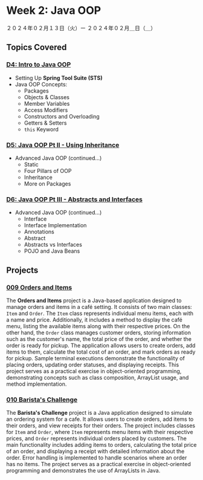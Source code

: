 # Week 2: Java OOP

２０２４年０２月１３日（火）ー ２０２４年０２月＿日（＿）

## Topics Covered

### [D4: Intro to Java OOP](Lecture-Code/D4-Intro_to_OOP/)
- Setting Up **Spring Tool Suite (STS)**
- Java OOP Concepts:
    - Packages
    - Objects & Classes
    - Member Variables
    - Access Modifiers
    - Constructors and Overloading
    - Getters & Setters
    - `this` Keyword

### [D5: Java OOP Pt II - Using Inheritance](Lecture-Code/D5-JavaOOP_Pt2_Pillars_and_Interfaces/)
- Advanced Java OOP (continued...)
    - Static
    - Four Pillars of OOP
    - Inheritance
    - More on Packages

### [D6: Java OOP Pt III - Abstracts and Interfaces](Lecture-Code/D6-JavaOOP_Pt3_Abstracts_and_Interfaces/)
- Advanced Java OOP (continued...)
    - Interface
    - Interface Implementation
    - Annotations
    - Abstract
    - Abstracts vs Interfaces
    - POJO and Java Beans

## Projects

### [009 Orders and Items](009-Orders_and_Items/)

The **Orders and Items** project is a Java-based application designed to manage orders and items in a café setting. It consists of two main classes: `Item` and `Order`. The `Item` class represents individual menu items, each with a name and price. Additionally, it includes a method to display the café menu, listing the available items along with their respective prices. On the other hand, the `Order` class manages customer orders, storing information such as the customer's name, the total price of the order, and whether the order is ready for pickup. The application allows users to create orders, add items to them, calculate the total cost of an order, and mark orders as ready for pickup. Sample terminal executions demonstrate the functionality of placing orders, updating order statuses, and displaying receipts. This project serves as a practical exercise in object-oriented programming, demonstrating concepts such as class composition, ArrayList usage, and method implementation.

### [010 Barista's Challenge](010-Baristas_Challenge/)

The **Barista's Challenge** project is a Java application designed to simulate an ordering system for a cafe. It allows users to create orders, add items to their orders, and view receipts for their orders. The project includes classes for `Item` and `Order`, where `Item` represents menu items with their respective prices, and `Order` represents individual orders placed by customers. The main functionality includes adding items to orders, calculating the total price of an order, and displaying a receipt with detailed information about the order. Error handling is implemented to handle scenarios where an order has no items. The project serves as a practical exercise in object-oriented programming and demonstrates the use of ArrayLists in Java.

<!-- 011 BankAccount -->